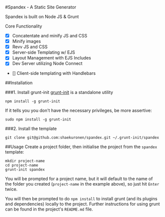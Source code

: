 #Spandex - A Static Site Generator

Spandex is built on Node JS & Grunt 

Core Functionality
- [x] Concatentate and minify JS and CSS
- [x] Minify images
- [x] Revv JS and CSS
- [x] Server-side Templating w/ EJS
- [x] Layout Management with EJS Includes
- [x] Dev Server utilizing Node Connect
- []  Client-side templating with Handlebars

##Installation

###1. Install grunt-init
[grunt-init](http://gruntjs.com/project-scaffolding) is a standalone utility 

```shell
npm install -g grunt-init
```

If it tells you you don't have the necessary privileges, be more assertive:

```shell
sudo npm install -g grunt-init
```

###2. Install the template
```shell
git clone git@github.com:shaekuronen/spandex.git ~/.grunt-init/spandex
```

##Usage
Create a project folder, then initialise the project from the `spandex` template:

```shell
mkdir project-name
cd project-name
grunt-init spandex
```

You will be prompted for a project name, but it will default to the name of the folder you created (`project-name` in the example above), so just hit `Enter` twice.

You will then be prompted to do `npm install` to install grunt (and its plugins and dependencies) locally to the project. Further instructions for using grunt can be found in the project's `README.md` file.